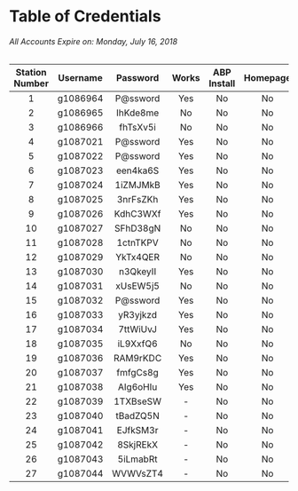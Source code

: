 # Table of Credentials
###### _All Accounts Expire on: Monday, July 16, 2018_
Station Number|Username|Password|Works|ABP Install|Homepage
:-:|:-:|:-:|:-:|:-:|:-:
1|g1086964|P@ssword|Yes|No|No
2|g1086965|IhKde8me|No|No|No
3|g1086966|fhTsXv5i|No|No|No
4|g1087021|P@ssword|Yes|No|No
5|g1087022|P@ssword|Yes|No|No
6|g1087023|een4ka6S|Yes|No|No
7|g1087024|1iZMJMkB|Yes|No|No
8|g1087025|3nrFsZKh|Yes|No|No
9|g1087026|KdhC3WXf|Yes|No|No
10|g1087027|SFhD38gN|No|No|No
11|g1087028|1ctnTKPV|No|No|No
12|g1087029|YkTx4QER|No|No|No
13|g1087030|n3QkeyII|Yes|No|No
14|g1087031|xUsEW5j5|No|No|No
15|g1087032|P@ssword|Yes|No|No
16|g1087033|yR3yjkzd|Yes|No|No
17|g1087034|7ttWiUvJ|Yes|No|No
18|g1087035|iL9XxfQ6|No|No|No
19|g1087036|RAM9rKDC|Yes|No|No
20|g1087037|fmfgCs8g|Yes|No|No
21|g1087038|AIg6oHIu|Yes|No|No
22|g1087039|1TXBseSW|-|No|No
23|g1087040|tBadZQ5N|-|No|No
24|g1087041|EJfkSM3r|-|No|No
25|g1087042|8SkjREkX|-|No|No
26|g1087043|5iLmabRt|-|No|No
27|g1087044|WVWVsZT4|-|No|No
